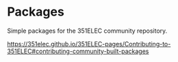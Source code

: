 # Packages

Simple packages for the 351ELEC community repository.

https://351elec.github.io/351ELEC-pages/Contributing-to-351ELEC#contributing-community-built-packages
